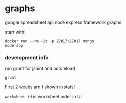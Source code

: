 graphs
======

google spreadsheet api
node express framework
graphs


start with:

    docker run --rm -it -p 27017:27017 mongo
    node app


### development info
run grunt for jshint and autoreload

    grunt
    
First 2 weeks arn't shown in stats!

`worksheet id` is worksheet order in UI
